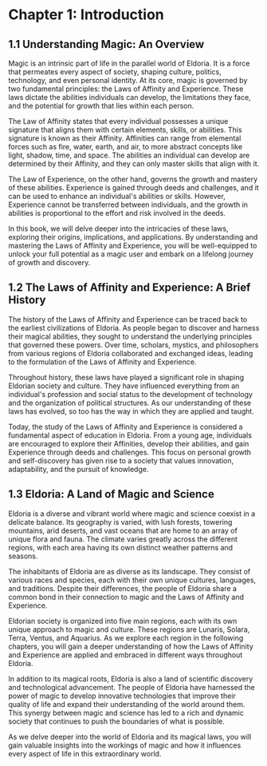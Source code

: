 # Chapter 1: Introduction

## 1.1 Understanding Magic: An Overview

Magic is an intrinsic part of life in the parallel world of Eldoria. It is a force that permeates every aspect of society, shaping culture, politics, technology, and even personal identity. At its core, magic is governed by two fundamental principles: the Laws of Affinity and Experience. These laws dictate the abilities individuals can develop, the limitations they face, and the potential for growth that lies within each person.

The Law of Affinity states that every individual possesses a unique signature that aligns them with certain elements, skills, or abilities. This signature is known as their Affinity. Affinities can range from elemental forces such as fire, water, earth, and air, to more abstract concepts like light, shadow, time, and space. The abilities an individual can develop are determined by their Affinity, and they can only master skills that align with it.

The Law of Experience, on the other hand, governs the growth and mastery of these abilities. Experience is gained through deeds and challenges, and it can be used to enhance an individual's abilities or skills. However, Experience cannot be transferred between individuals, and the growth in abilities is proportional to the effort and risk involved in the deeds.

In this book, we will delve deeper into the intricacies of these laws, exploring their origins, implications, and applications. By understanding and mastering the Laws of Affinity and Experience, you will be well-equipped to unlock your full potential as a magic user and embark on a lifelong journey of growth and discovery.

## 1.2 The Laws of Affinity and Experience: A Brief History

The history of the Laws of Affinity and Experience can be traced back to the earliest civilizations of Eldoria. As people began to discover and harness their magical abilities, they sought to understand the underlying principles that governed these powers. Over time, scholars, mystics, and philosophers from various regions of Eldoria collaborated and exchanged ideas, leading to the formulation of the Laws of Affinity and Experience.

Throughout history, these laws have played a significant role in shaping Eldorian society and culture. They have influenced everything from an individual's profession and social status to the development of technology and the organization of political structures. As our understanding of these laws has evolved, so too has the way in which they are applied and taught.

Today, the study of the Laws of Affinity and Experience is considered a fundamental aspect of education in Eldoria. From a young age, individuals are encouraged to explore their Affinities, develop their abilities, and gain Experience through deeds and challenges. This focus on personal growth and self-discovery has given rise to a society that values innovation, adaptability, and the pursuit of knowledge.

## 1.3 Eldoria: A Land of Magic and Science

Eldoria is a diverse and vibrant world where magic and science coexist in a delicate balance. Its geography is varied, with lush forests, towering mountains, arid deserts, and vast oceans that are home to an array of unique flora and fauna. The climate varies greatly across the different regions, with each area having its own distinct weather patterns and seasons.

The inhabitants of Eldoria are as diverse as its landscape. They consist of various races and species, each with their own unique cultures, languages, and traditions. Despite their differences, the people of Eldoria share a common bond in their connection to magic and the Laws of Affinity and Experience.

Eldorian society is organized into five main regions, each with its own unique approach to magic and culture. These regions are Lunaris, Solara, Terra, Ventus, and Aquarius. As we explore each region in the following chapters, you will gain a deeper understanding of how the Laws of Affinity and Experience are applied and embraced in different ways throughout Eldoria.

In addition to its magical roots, Eldoria is also a land of scientific discovery and technological advancement. The people of Eldoria have harnessed the power of magic to develop innovative technologies that improve their quality of life and expand their understanding of the world around them. This synergy between magic and science has led to a rich and dynamic society that continues to push the boundaries of what is possible.

As we delve deeper into the world of Eldoria and its magical laws, you will gain valuable insights into the workings of magic and how it influences every aspect of life in this extraordinary world.
